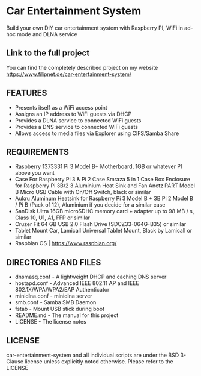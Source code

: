# Car Entertainment System

Build your own DIY car entertainment system with Raspberry PI, WiFi in ad-hoc mode and DLNA service

## Link to the full project

You can find the completely described project on my website https://www.filipnet.de/car-entertainment-system/

## FEATURES

- Presents itself as a WiFi access point
- Assigns an IP address to WiFi guests via DHCP
- Provides a DLNA service to connected WiFi guests
- Provides a DNS service to connected WiFi guests
- Allows access to media files via Explorer using CIFS/Samba Share

## REQUIREMENTS

- Raspberry 1373331 Pi 3 Model B+ Motherboard, 1GB or whatever PI above you want
- Case For Raspberry Pi 3 & Pi 2 Case Smraza 5 in 1 Case Box Enclosure for Raspberry Pi 3B/2 3 Aluminium Heat Sink and Fan Anetz PART Model B Micro USB Cable with On/Off Switch, black or similar
- Aukru Aluminum Heatsink for Raspberry Pi 3 Model B + 3B Pi 2 Model B / Pi B (Pack of 12), Aluminium if you decide for a similar case
- SanDisk Ultra 16GB microSDHC memory card + adapter up to 98 MB / s, Class 10, U1, A1, FFP or similar
- Cruzer Fit 64 GB USB 2.0 Flash Drive (SDCZ33-064G-B35) or similar
- Tablet Mount Car, Lamicall Universal Tablet Mount, Black by Lamicall or similar
- Raspbian OS | https://www.raspbian.org/

## DIRECTORIES AND FILES

- dnsmasq.conf - A lightweight DHCP and caching DNS server
- hostapd.conf - Advanced IEEE 802.11 AP and IEEE 802.1X/WPA/WPA2/EAP Authenticator
- minidlna.conf - minidlna server
- smb.conf - Samba SMB Daemon
- fstab - Mount USB stick during boot
- README.md - The manual for this project
- LICENSE - The license notes

## LICENSE

car-entertainment-system and all individual scripts are under the BSD 3-Clause license unless explicitly noted otherwise. Please refer to the LICENSE
